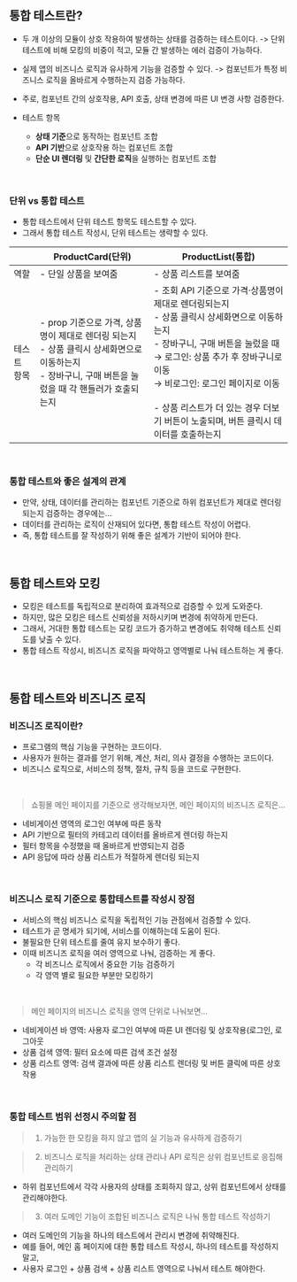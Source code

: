 ## 통합 테스트란?

- 두 개 이상의 모듈이 상호 작용하여 발생하는 상태를 검증하는 테스트이다.
  -> 단위 테스트에 비해 모킹의 비중이 적고, 모듈 간 발생하는 에러 검증이 가능하다.
- 실제 앱의 비즈니스 로직과 유사하게 기능을 검증할 수 있다.
  -> 컴포넌트가 특정 비즈니스 로직을 올바르게 수행하는지 검증 가능하다.
- 주로, 컴포넌트 간의 상호작용, API 호출, 상태 변경에 따른 UI 변경 사항 검증한다.

- 테스트 항목
  - **상태 기준**으로 동작하는 컴포넌트 조합
  - **API 기반**으로 상호작용 하는 컴포넌트 조합
  - **단순 UI 렌더링** 및 **간단한 로직**을 실행하는 컴포넌트 조합

<br/>

### 단위 vs 통합 테스트

- 통합 테스트에서 단위 테스트 항목도 테스트할 수 있다.
- 그래서 통합 테스트 작성시, 단위 테스트는 생략할 수 있다.

|             | ProductCard(단위)                                                                                                                                          | ProductList(통합)                                                                                                                                                                                                                                                                                                   |
| ----------- | ---------------------------------------------------------------------------------------------------------------------------------------------------------- | ------------------------------------------------------------------------------------------------------------------------------------------------------------------------------------------------------------------------------------------------------------------------------------------------------------------- |
| 역할        | - 단일 상품을 보여줌                                                                                                                                       | - 상품 리스트를 보여줌                                                                                                                                                                                                                                                                                              |
| 테스트 항목 | - prop 기준으로 가격, 상품명이 제대로 렌더링 되는지<br/>- 상품 클릭시 상세화면으로 이동하는지<br/>- 장바구니, 구매 버튼을 눌렀을 때 각 핸들러가 호출되는지 | - 조회 API 기준으로 가격·상품명이 제대로 렌더링되는지<br/>- 상품 클릭시 상세화면으로 이동하는지<br/>- 장바구니, 구매 버튼을 눌렀을 때<br/>→ 로그인: 상품 추가 후 장바구니로 이동<br/>→ 비로그인: 로그인 페이지로 이동<br/><br/>- 상품 리스트가 더 있는 경우 더보기 버튼이 노출되며, 버튼 클릭시 데이터를 호출하는지 |

<br/>

### 통합 테스트와 좋은 설계의 관계

- 만약, 상태, 데이터를 관리하는 컴포넌트 기준으로 하위 컴포넌트가 제대로 렌더링 되는지 검증하는 경우에는...
- 데이터를 관리하는 로직이 산재되어 있다면, 통합 테스트 작성이 어렵다.
- 즉, 통합 테스트를 잘 작성하기 위해 좋은 설계가 기반이 되어야 한다.

<br/>

## 통합 테스트와 모킹

- 모킹은 테스트를 독립적으로 분리하여 효과적으로 검증할 수 있게 도와준다.
- 하지만, 많은 모킹은 테스트 신뢰성을 저하시키며 변경에 취약하게 만든다.
- 그래서, 거대한 통합 테스트는 모킹 코드가 증가하고 변경에도 취약해 테스트 신뢰도를 낮출 수 있다.
- 통합 테스트 작성시, 비즈니즈 로직을 파악하고 영역별로 나눠 테스트하는 게 좋다.

<br/>

## 통합 테스트와 비즈니즈 로직

### 비즈니즈 로직이란?

- 프로그램의 핵심 기능을 구현하는 코드이다.
- 사용자가 원하는 결과를 얻기 위해, 계산, 처리, 의사 결정을 수행하는 코드이다.
- 비즈니스 로직으로, 서비스의 정책, 절차, 규칙 등을 코드로 구현한다.

<br/>

> 쇼핑몰 메인 페이지를 기준으로 생각해보자면, 메인 페이지의 비즈니즈 로직은...

- 네비게이션 영역의 로그인 여부에 따른 동작
- API 기반으로 필터의 카테고리 데이터를 올바르게 렌더링 하는지
- 필터 항목을 수정했을 때 올바르게 반영되는지 검증
- API 응답에 따라 상품 리스트가 적절하게 렌더링 되는지

<br/>

### 비즈니스 로직 기준으로 통합테스트를 작성시 장점

- 서비스의 핵심 비즈니스 로직을 독립적인 기능 관점에서 검증할 수 있다.
- 테스트가 곧 명세가 되기에, 서비스를 이해하는데 도움이 된다.
- 불필요한 단위 테스트를 줄여 유지 보수하기 좋다.
- 이때 비즈니즈 로직을 여러 영역으로 나눠, 검증하는 게 좋다.
  - 각 비즈니스 로직에서 중요한 기능 검증하기
  - 각 영역 별로 필요한 부분만 모킹하기

<br/>

> 메인 페이지의 비즈니스 로직을 영역 단위로 나눠보면...

- 네비게이션 바 영역: 사용자 로그인 여부에 따른 UI 렌더링 및 상호작용(로그인, 로그아웃
- 상품 검색 영역: 필터 요소에 따른 검색 조건 설정
- 상품 리스트 영역: 검색 결과에 따른 상품 리스트 렌더링 및 버튼 클릭에 따른 상호작용

<br/>

### 통합 테스트 범위 선정시 주의할 점

> 1.  가능한 한 모킹을 하지 않고 앱의 실 기능과 유사하게 검증하기

> 2. 비즈니스 로직을 처리하는 상태 관리나 API 로직은 상위 컴포넌트로 응집해 관리하기

- 하위 컴포넌트에서 각각 사용자의 상태를 조회하지 않고, 상위 컴포넌트에서 상태를 관리해야한다.

> 3. 여러 도메인 기능이 조합된 비즈니스 로직은 나눠 통합 테스트 작성하기

- 여러 도메인의 기능을 하나의 테스트에서 관리시 변경에 취약해진다.
- 예를 들어, 메인 홈 페이지에 대한 통합 테스트 작성시, 하나의 테스트를 작성하지 말고,
- 사용자 로그인 + 상품 검색 + 상품 리스트 영역으로 나눠서 테스트 해야한다.
